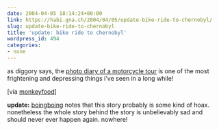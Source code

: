```yaml
---
date: 2004-04-05 18:14:24+00:00
link: https://habi.gna.ch/2004/04/05/update-bike-ride-to-chernobyl/
slug: update-bike-ride-to-chernobyl
title: 'update: bike ride to chernobyl'
wordpress_id: 494
categories:
- none
---
```


as diggory says, the [photo diary of a motorcycle tour](http://www.angelfire.com/extreme4/kiddofspeed/) is one of the most frightening and depressing things i've seen in a long while!

[via [monkeyfood](http://www.monkeyfood.com/blog/archives/000103.html)]

**update:** [boingboing](https://boingboing.net/2004/05/26/girl_photoblogs_cher.html) notes that this story probably is some kind of hoax. nonetheless the whole story behind the story is unbelievably sad and should never ever happen again. nowhere!
